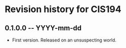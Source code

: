 # Revision history for CIS194

## 0.1.0.0 -- YYYY-mm-dd

* First version. Released on an unsuspecting world.
